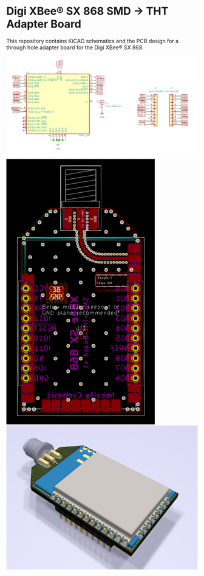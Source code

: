 # Digi XBee® SX 868 SMD -> THT Adapter Board

This repository contains KiCAD schematics and the PCB design for a through hole adapter board for the Digi XBee® SX 868.

![Schematic](xbee-smd-tht.png?raw=true)
![PCB](xbee-smd-tht-pcb.png?raw=true)
![3D](xbee-smd-tht-pcb-3d.png?raw=true)